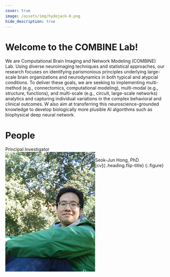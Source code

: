 ```yaml
---
cover: true
image: /assets/img/hydejack-8.png
hide_description: true
---
```


# Welcome to the COMBINE Lab!
We are Computational Brain Imaging and Network Modeling (COMBINE) Lab. Using diverse neuroimaging techniques and statistical approaches, our research focuses on identifying parismonious principles underlying large-scale brain organizations and neurodynamics in both typical and atypcial conditions. To deliver these goals, we are seeking to implementing multi-method (e.g., connectomics, computational modeling), multi-modal (e.g., structure, functions), and multi-scale (e.g., circuit, large-scale networks) analytics and capturing individual variations in the complex behavioral and clinical outcomes. W also aim at transferring this neuroscience-grounded knowledge to develop biologically more plusible AI algorithms such as biophysical deep neural network. 

# People
<div style="text-align: left">Principal Investigator<br/></div>
<img align="left" src="/assets/img/hong_seok_jun.jpg"><br/>
<div style="text-align: left">Seok-Jun Hong, PhD<br/></div>
[cv]{:.heading.flip-title}
{:.figure}

[documentation]: docs/README.md
[install]: docs/install.md
[upgrade]: docs/upgrade.md
[config]: docs/config.md
[cv]: resume.md